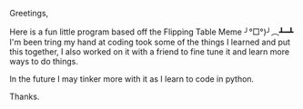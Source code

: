 Greetings,

Here is a fun little program based off the Flipping Table Meme  ╯°□°)╯︵┻━┻
I'm been tring my hand at coding took some of the things I learned and put this together,
I also worked on it with a friend to fine tune it and learn more ways to do things.

In the future I may tinker more with it as I learn to code in python.

Thanks.
